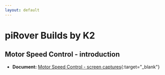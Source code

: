 ```yaml
---
layout: default
---
```


# piRover Builds by K2

## Motor Speed Control - introduction

- **Document:** [Motor Speed Control - screen captures](MotorSpeedIntroduction.pdf){:target="_blank"}

